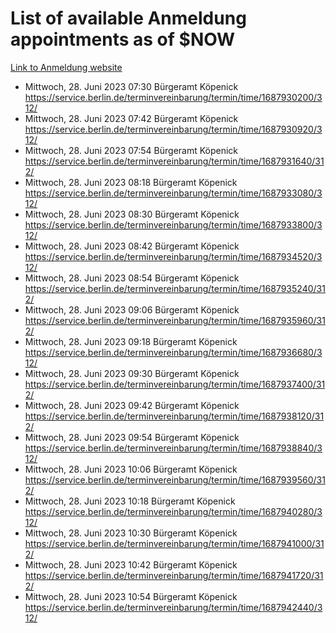 # List of available Anmeldung appointments as of $NOW
[Link to Anmeldung website](https://service.berlin.de/terminvereinbarung/termin/tag.php?termin=1&anliegen[]=120686&dienstleisterlist=122210,122217,327316,122219,327312,122227,327314,122231,327346,122243,327348,122254,122252,329742,122260,329745,122262,329748,122271,327278,122273,327274,122277,327276,330436,122280,327294,122282,327290,122284,327292,122291,327270,122285,327266,122286,327264,122296,327268,150230,329760,122297,327286,122294,327284,122312,329763,122314,329775,122304,327330,122311,327334,122309,327332,317869,122281,327352,122279,329772,122283,122276,327324,122274,327326,122267,329766,122246,327318,122251,327320,122257,327322,122208,327298,122226,327300&herkunft=http%3A%2F%2Fservice.berlin.de%2Fdienstleistung%2F120686%2F)
- Mittwoch, 28. Juni 2023 07:30 Bürgeramt Köpenick https://service.berlin.de/terminvereinbarung/termin/time/1687930200/312/
- Mittwoch, 28. Juni 2023 07:42 Bürgeramt Köpenick https://service.berlin.de/terminvereinbarung/termin/time/1687930920/312/
- Mittwoch, 28. Juni 2023 07:54 Bürgeramt Köpenick https://service.berlin.de/terminvereinbarung/termin/time/1687931640/312/
- Mittwoch, 28. Juni 2023 08:18 Bürgeramt Köpenick https://service.berlin.de/terminvereinbarung/termin/time/1687933080/312/
- Mittwoch, 28. Juni 2023 08:30 Bürgeramt Köpenick https://service.berlin.de/terminvereinbarung/termin/time/1687933800/312/
- Mittwoch, 28. Juni 2023 08:42 Bürgeramt Köpenick https://service.berlin.de/terminvereinbarung/termin/time/1687934520/312/
- Mittwoch, 28. Juni 2023 08:54 Bürgeramt Köpenick https://service.berlin.de/terminvereinbarung/termin/time/1687935240/312/
- Mittwoch, 28. Juni 2023 09:06 Bürgeramt Köpenick https://service.berlin.de/terminvereinbarung/termin/time/1687935960/312/
- Mittwoch, 28. Juni 2023 09:18 Bürgeramt Köpenick https://service.berlin.de/terminvereinbarung/termin/time/1687936680/312/
- Mittwoch, 28. Juni 2023 09:30 Bürgeramt Köpenick https://service.berlin.de/terminvereinbarung/termin/time/1687937400/312/
- Mittwoch, 28. Juni 2023 09:42 Bürgeramt Köpenick https://service.berlin.de/terminvereinbarung/termin/time/1687938120/312/
- Mittwoch, 28. Juni 2023 09:54 Bürgeramt Köpenick https://service.berlin.de/terminvereinbarung/termin/time/1687938840/312/
- Mittwoch, 28. Juni 2023 10:06 Bürgeramt Köpenick https://service.berlin.de/terminvereinbarung/termin/time/1687939560/312/
- Mittwoch, 28. Juni 2023 10:18 Bürgeramt Köpenick https://service.berlin.de/terminvereinbarung/termin/time/1687940280/312/
- Mittwoch, 28. Juni 2023 10:30 Bürgeramt Köpenick https://service.berlin.de/terminvereinbarung/termin/time/1687941000/312/
- Mittwoch, 28. Juni 2023 10:42 Bürgeramt Köpenick https://service.berlin.de/terminvereinbarung/termin/time/1687941720/312/
- Mittwoch, 28. Juni 2023 10:54 Bürgeramt Köpenick https://service.berlin.de/terminvereinbarung/termin/time/1687942440/312/
